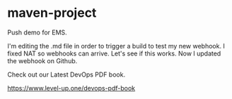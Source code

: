# maven-project
Push demo for EMS.

I'm editing the .md file in order to trigger a build to test my new webhook. I fixed NAT so webhooks can arrive.
Let's see if this works.
Now I updated the webhook on Github.

Check out our Latest DevOps PDF book.

https://www.level-up.one/devops-pdf-book
